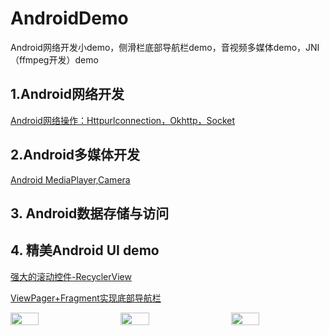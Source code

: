 # AndroidDemo
Android网络开发小demo，侧滑栏底部导航栏demo，音视频多媒体demo，JNI（ffmpeg开发）demo




## 1.Android网络开发
[Android网络操作：Httpurlconnection，Okhttp，Socket](https://github.com/shizishen/AnroidDemo/blob/master/androidnet/androidnet_README.md)

## 2.Android多媒体开发
[Android MediaPlayer,Camera](https://github.com/shizishen/AnroidDemo/blob/master/androidmedia/Androidmedia_README.md)

## 3. Android数据存储与访问

## 4. 精美Android UI demo
[强大的滚动控件-RecyclerView](https://github.com/shizishen/AnroidDemo/blob/master/androidui/README.md#1-recyclerview%E7%9A%84%E4%BD%BF%E7%94%A8%E5%8F%82%E8%80%83%E7%AC%AC%E4%B8%80%E8%A1%8C%E4%BB%A3%E7%A0%81)

[ViewPager+Fragment实现底部导航栏](https://github.com/shizishen/AnroidDemo/blob/master/androidui/README.md#2-viewpagerfragment%E5%AE%9E%E7%8E%B0%E5%BA%95%E9%83%A8%E5%AF%BC%E8%88%AA%E6%A0%8F)

<div style="display: flex; justify-content: space-between;">
    <img src="https://github.com/shizishen/AnroidDemo/assets/85082613/3640397c-98dd-4040-82fa-f57c1aaa39b3" style="width: 30%; margin-right: 2%;">
  <img src="https://github.com/shizishen/AnroidDemo/assets/85082613/a31ca04c-cd2c-4324-a95c-d9ca2a26d3ad" style="width: 30%; margin-right: 2%;">
  <img src="https://github.com/shizishen/AnroidDemo/assets/85082613/46b038d2-edb1-4ee0-af9d-bf1f1b08757e" style="width: 30%;">
</div>
